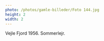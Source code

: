 ```yaml
---
photo: /photos/gamle-billeder/Foto 144.jpg
height: 2
width: 2
---
```

Vejle Fjord 1956. Sommerlejr.
